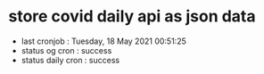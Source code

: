 # store covid daily api as json data

- last cronjob : Tuesday, 18 May 2021 00:51:25
- status og cron : success
- status daily cron : success
      
      
